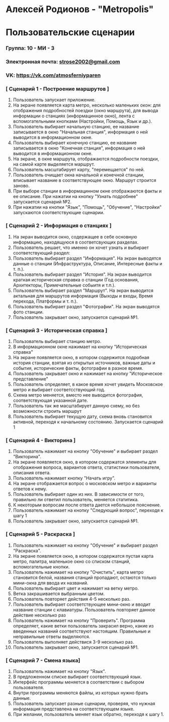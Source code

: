 # Алексей Родионов - "Metropolis"
# Пользовательские сценарии

### Группа: 10 - МИ - 3
### Электронная почта: strose2002@gmail.com
### VK: https://vk.com/atmosferniyparen


### [ Сценарий 1 - Построение маршрутов ]

1. Пользователь запускает приложение.
2. На экране появляется карта метро, несколько маленьких окон: для отображения подробностей поездки (окно маршрута), для вывода информации о станциях (информацинное окно), лента с вспомогательными кнопками (Настройки, Помощь, Язык и др.).
3. Пользователь выбирает начальную станцию, ее название записывается в окно "Начальная станция", информация о ней выводится в информационном окне.
4. Пользователь выбирает конечную станцию,  ее название записывается в окно "Конечная станция", информация о ней выводится в информационном окне.
5. На экране, в окне маршрута, отображаются подробности поездки, на самой карте выделяется маршрут.
6. Пользователь масштабирует карту, "перемещается" по ней.
7. Пользователь очищает окна начальной и конечной станции, вписывает название в соответствующее окно. Маршрут строится заново.
8. При выборе станции в информацинном окне отображаются факты и ее описание. При нажатии на кнопку "Узнать подробнее" запускается сценарий №2.
9. При нажатии на кнопки "Язык", "Помощь", "Обучение", "Настройки" запускаются соответствующие сценарии.

### [ Сценарий 2 - Информация о станциях ]

1. На экран выводится окно, содержащее в себе основную информацию, находящуюся в соответсвующих рахделах.
2. Пользователь решает, что именно он хочет узнать и выбирает соответствующий раздел:
3. Пользователь выбирает раздел "Информация". На экран выводятся данные о станции (Инфраструктура, Описание, Интересные факты и т. п.).
4. Пользователь выбирает раздел "История". На экран выводится краткая историческая справка о станции (Год основания, Архитекторы, Примечательные собыитя и т.п.).
5. Пользователь выбирает раздел "Маршрут". На экран выводится актальная для маршрутов информация (Выходы и входы, Время перехода, Платформы и т. п.).
6. Пользователь выбирает раздел "Фотографии". На экран выводятся фото станции.
7. Пользователь закрывает окно, запускается сценарий №1.

### [ Сценарий 3 - Историческая справка ]

1. Пользователь выбирает станцию метро.
2. В информационном окне нажимает на кнопку "Историческая справка"
3. На экране появляется окно, в котором содержится подробная история станции, взятая из открытых источников, важные даты и события, исторические факты, фотографии в разное время.
4. Пользователь закрывает окно и нажимает на кнопку "Историческое представление"
5. Пользователь определяет, в какое время хочет увидеть Московское метро и выбирает соответсствующий год.
6. Схема метро меняется, вместо нее выводится фотография, соответствующая указанной дате.
7. Пользователь так же масштабирует данную схему, но без возможности строить маршрут
8. Пользователь выбирает текущую дату, схема вновь становится активной, переходя к начальному состоянию. Запускается сценарий 1

### [ Сценарий 4 - Викторина ]

1. Пользователь нажимает на кнопку "Обучение" и выбирает раздел "Викторина".
2. На экране появляется окно, в котором содержатся элементы для отображения вопроса, вариантов ответа, статистики пользователя, описания ответа.
3. Пользователь нажимает кнопку "Начать игру". 
4. На экране отображается вопрос о московском метро и варианты ответов к нему.
5. Пользователь выбирает один из них. В зависимости от того, правильно ли ответил пользователь, меняется статитика.
6. К некоторым вопросам после ответа дается небольшое пояснение.
7. Пользователь нажимает на кнопку "Следующий вопрос", переходя к шагу 1
8. Пользователь закрывает окно, запускается сценарий №1.

### [ Сценарий 5 - Раскраска ]

1. Пользователь нажимает на кнопку "Обучение" и выбирает раздел "Раскраска".
2. На экране появляется окно, в котором содержатся пустая карта метро, палитра, маленькое окно со списком станций, вспомогательные кнопки.
3. Пользователь нажимает на кнопку "Очистить", карта метро становится белой, названия станций пропадают, остаются только мини-окна для ввода их названий.
4. Пользователь выбирает цвет и нажимает на ветку метро.
5. Ветка закрашивается выбранным цветом.
6. Пользователь повторяет действия 4-5 несколько раз.
7. Пользователь выбирает соответствующее мини-окно и вводит название станции с клавиатуры. Пользователь повторяет данное действие несколько раз
8. Пользователь нажимает на кнопку "Проверить". Программа определяет, какие ветки пользователь закрасил верно, какие из введенных названий соответствуют настоящим. Правильные и неправильные ответы выделяются.
9. Пользователь выполняет действися 3-9 несколько раз.
10. Пользователь закрывает окно, запускается сценарий №1.

### [ Сценарий 7 - Смена языка]

1. Пользователь нажимает на кнопку "Язык".
2. В предложенном списке выбирает соответствующий язык.
3. Интерфейс программы меняется в соответствии с выбором пользователя.
4. Внутри программы меняются файлы, из которых нужно брать данные. 
5. Пользователь запускает разные сценарии, проверяя, что нужная информация представлена на соответствующем языке.
6. При желании, пользователь меняет язык обратно, переходя к шагу 1.
